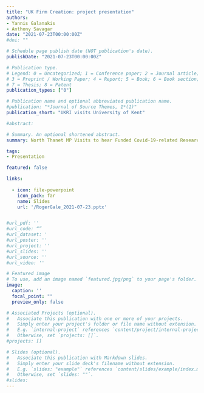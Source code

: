 ```yaml
---
title: "UK Firm Creation: project presentation"
authors:
- Yannis Galanakis
- Anthony Savagar
date: "2021-07-23T00:00:00Z"
#doi: ""

# Schedule page publish date (NOT publication's date).
publishDate: "2021-07-23T00:00:00Z"

# Publication type.
# Legend: 0 = Uncategorized; 1 = Conference paper; 2 = Journal article;
# 3 = Preprint / Working Paper; 4 = Report; 5 = Book; 6 = Book section;
# 7 = Thesis; 8 = Patent
publication_types: ["0"]

# Publication name and optional abbreviated publication name.
#publication: "*Journal of Source Themes, 1*(1)"
publication_short: "UKRI visits University of Kent"

#abstract: 

# Summary. An optional shortened abstract.
summary: North Thanet MP Visits to hear Funded Covid-19-related Research

tags:
- Presentation

featured: false

links:
  
  - icon: file-powerpoint
    icon_pack: far
    name: Slides
    url: '/RogerGale_2021-07-23.pptx'


#url_pdf: ''
#url_code: “”
#url_dataset: '
#url_poster: ''
#url_project: ''
#url_slides: ''
#url_source: ''
#url_video: ''

# Featured image
# To use, add an image named `featured.jpg/png` to your page's folder. 
image:
  caption: ''
  focal_point: ""
  preview_only: false

# Associated Projects (optional).
#   Associate this publication with one or more of your projects.
#   Simply enter your project's folder or file name without extension.
#   E.g. `internal-project` references `content/project/internal-project/index.md`.
#   Otherwise, set `projects: []`.
#projects: []

# Slides (optional).
#   Associate this publication with Markdown slides.
#   Simply enter your slide deck's filename without extension.
#   E.g. `slides: "example"` references `content/slides/example/index.md`.
#   Otherwise, set `slides: ""`.
#slides:
---
```


